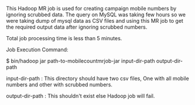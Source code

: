 
This Hadoop MR job is used for creating campaign mobile numbers by ignoring scrubbed data. The query on MySQL was taking few hours so we were taking dump of mysql data as CSV files and using this MR job to get the required output data after ignoring scrubbed numbers.

Total job processing time is less than 5 minutes.

Job Execution Command:

$ bin/hadoop jar path-to-mobilecountmrjob-jar input-dir-path output-dir-path

input-dir-path : This directory should have two csv files, One with all mobile numbers and other with scrubbed numbers.

output-dir-path : This shouldn't exist else Hadoop job will fail.




